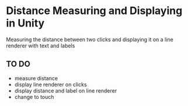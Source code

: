 # Distance Measuring and Displaying in Unity

Measuring the distance between two clicks and displaying it on a line renderer with text and labels

## TO DO
- measure distance
- display line renderer on clicks
- display distance and label on line renderer
- change to touch